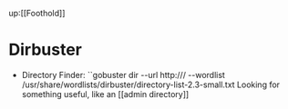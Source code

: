 up:[[Foothold]]

# Dirbuster
- Directory Finder: ``gobuster dir --url http://<url>/ --wordlist /usr/share/wordlists/dirbuster/directory-list-2.3-small.txt
Looking for something useful, like an [[admin directory]]
